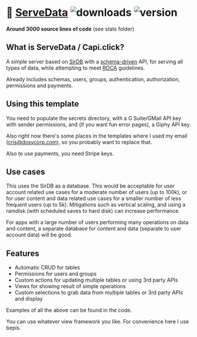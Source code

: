 # :crystal_ball: [ServeData](https://github.com/cris691/servedata) ![downloads](https://img.shields.io/npm/dt/servedata) ![version](https://img.shields.io/npm/v/servedata?label=version)

**Around 3000 source lines of code** (see stats folder)

## What is ServeData / Capi.click?

A simple server based on [SirDB](https://github.com/cris691/stubdb) with a [schema-driven](https://buf.build/blog/api-design-is-stuck-in-the-past) API, for serving all types of data, while attempting to meet [ROCA](https://roca-style.org/) guidelines.

Already includes schemas, users, groups, authentication, authorization, permissions and payments. 


## Using this template

You need to populate the secrets directory, with a G Suite/GMail API key with sender permissions, and (if you want fun error pages), a Giphy API key.

Also right now there's some places in the templates where I used my email (cris@dosycorp.com), so you probably want to replace that.

Also to use payments, you need Stripe keys. 


## Use cases

This uses the SirDB as a database. This would be acceptable for user account related use cases for a moderate number of users (up to 100k), or for user content and data related use cases for a smaller number of less frequent users (up to 5k). Mitigations such as vertical scaling, and using a ramdisk (with scheduled saves to hard disk) can increase performance.

For apps with a large number of users performing many operations on data and content, a separate database for content and data (separate to user account data) will be good.

## Features

- Automatic CRUD for tables
- Permissions for users and groups
- Custom actions for updating multiple tables or using 3rd party APIs
- Views for showing result of simple operations
- Custom selections to grab data from multiple tables or 3rd party APIs and display

Examples of all the above can be found in the code.

You can use whatever view framework you like. For convenience here I use bepis.

